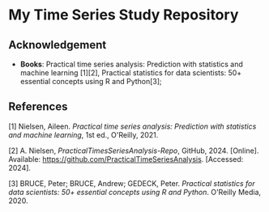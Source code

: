 
# My Time Series Study Repository


## Acknowledgement

- **Books**: Practical time series analysis: Prediction with statistics and machine learning [1][2], Practical statistics for data scientists: 50+ essential concepts using R and Python[3];

## References

[1] Nielsen, Aileen. *Practical time series analysis: Prediction with statistics and machine learning*, 1st ed., O'Reilly, 2021.

[2] A. Nielsen, *PracticalTimesSeriesAnalysis-Repo*, GitHub, 2024. [Online]. Available: https://github.com/PracticalTimeSeriesAnalysis. [Accessed: 2024].

[3] BRUCE, Peter; BRUCE, Andrew; GEDECK, Peter. *Practical statistics for data scientists: 50+ essential concepts using R and Python*. O'Reilly Media, 2020.
